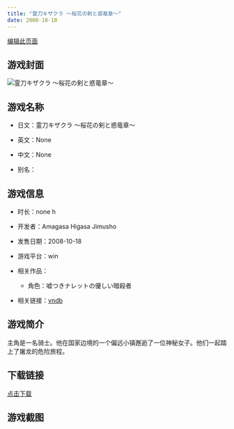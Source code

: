 ```yaml
---
title: "霊刀キザクラ ～桜花の剣と惑竜章～"
date: 2008-10-18
---
```

[编辑此页面](https://github.com/ACG-3/ADV3-source/blob/main/source/_posts/games/%E9%9C%8A%E5%88%80%E3%82%AD%E3%82%B6%E3%82%AF%E3%83%A9%20%EF%BD%9E%E6%A1%9C%E8%8A%B1%E3%81%AE%E5%89%A3%E3%81%A8%E6%83%91%E7%AB%9C%E7%AB%A0%EF%BD%9E.md)

## 游戏封面

![霊刀キザクラ ～桜花の剣と惑竜章～](https%3A//pan.timero.xyz/onedrive/img_lib_001/%E9%9C%8A%E5%88%80%E3%82%AD%E3%82%B6%E3%82%AF%E3%83%A9%20%EF%BD%9E%E6%A1%9C%E8%8A%B1%E3%81%AE%E5%89%A3%E3%81%A8%E6%83%91%E7%AB%9C%E7%AB%A0%EF%BD%9E_cover.avif)


## 游戏名称

- 日文：霊刀キザクラ ～桜花の剣と惑竜章～
- 英文：None
- 中文：None

- 别名：


## 游戏信息

- 时长：none h
- 开发者：Amagasa Higasa Jimusho
- 发售日期：2008-10-18
- 游戏平台：win
- 相关作品：
   - 角色：嘘つきナレットの優しい暗殺者

- 相关链接：[vndb](https://vndb.org/v11577)


## 游戏简介

主角是一名骑士。他在国家边境的一个偏远小镇邂逅了一位神秘女子。他们一起踏上了屠龙的危险旅程。




## 下载链接

[点击下载](https://pan.timero.xyz/onedrive/adv_lib_001/%E9%9C%8A%E5%88%80%E3%82%AD%E3%82%B6%E3%82%AF%E3%83%A9%20%EF%BD%9E%E6%A1%9C%E8%8A%B1%E3%81%AE%E5%89%A3%E3%81%A8%E6%83%91%E7%AB%9C%E7%AB%A0%EF%BD%9E)


## 游戏截图



